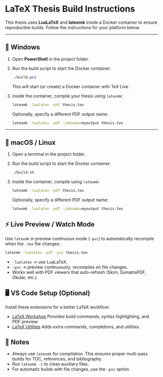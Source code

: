 # LaTeX Thesis Build Instructions

This thesis uses **LuaLaTeX** and **latexmk** inside a Docker container to ensure reproducible builds. Follow the instructions for your platform below.

---

## 🚀 Windows

1. Open **PowerShell** in the project folder.
2. Run the build script to start the Docker container:

   ```powershell
   ./build.ps1
   ```

   This will start (or create) a Docker container with TeX Live.
3. Inside the container, compile your thesis using `latexmk`:

   ```bash
   latexmk -lualatex -pdf thesis.tex
   ```

   Optionally, specify a different PDF output name:

   ```bash
   latexmk -lualatex -pdf -jobname=myoutput thesis.tex
   ```

---

## 🍎 macOS / Linux

1. Open a terminal in the project folder.
2. Run the build script to start the Docker container:

   ```bash
   ./build.sh
   ```
3. Inside the container, compile using `latexmk`:

   ```bash
   latexmk -lualatex -pdf thesis.tex
   ```

   Optionally, specify a different PDF output name:

   ```bash
   latexmk -lualatex -pdf -jobname=myoutput thesis.tex
   ```

## ⚡ Live Preview / Watch Mode

Use `latexmk` in preview continuous mode (`-pvc`) to automatically recompile when the `.tex` file changes:

```bash
latexmk -lualatex -pdf -pvc thesis.tex
```

* `-lualatex` → use LuaLaTeX.
* `-pvc` → preview continuously; recompiles on file changes.
* Works well with PDF viewers that auto-refresh (Skim, SumatraPDF, Okular, etc.).

## 🖥 VS Code Setup (Optional)

Install these extensions for a better LaTeX workflow:

* [LaTeX Workshop](https://marketplace.visualstudio.com/items?itemName=James-Yu.latex-workshop)
  Provides build commands, syntax highlighting, and PDF preview.
* [LaTeX Utilities](https://marketplace.visualstudio.com/items?itemName=tecosaur.latex-utilities)
  Adds extra commands, completions, and utilities.

## 📄 Notes

* Always use `latexmk` for compilation. This ensures proper multi-pass builds for TOC, references, and bibliography.
* Run `latexmk -c` to clean auxiliary files.
* For automatic builds with file changes, use the `-pvc` option.
